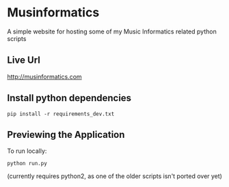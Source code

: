 Musinformatics
====================================

A simple website for hosting some of my Music Informatics related python scripts

Live Url
--------
http://musinformatics.com

Install python dependencies
---------------------------
```
pip install -r requirements_dev.txt
```


Previewing the Application
--------------------------
To run locally:

```
python run.py
```

(currently requires python2, as one of the older scripts isn't ported over yet)
